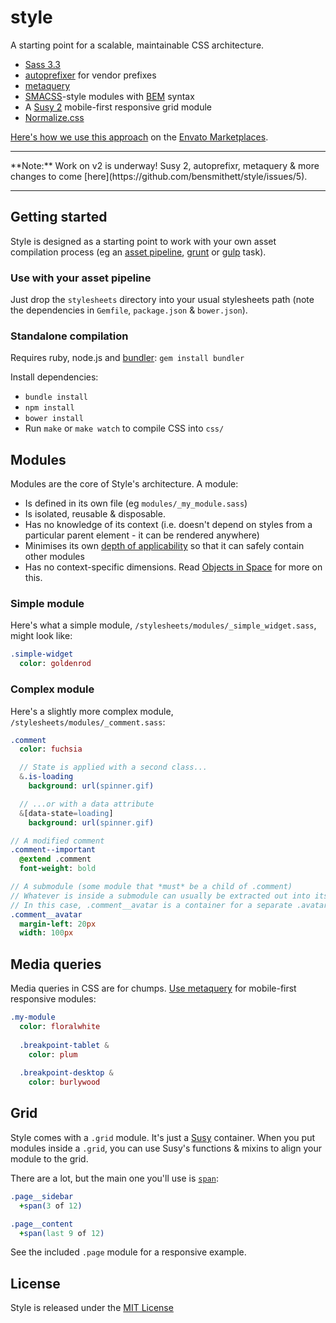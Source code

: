 # style

A starting point for a scalable, maintainable CSS architecture.

- [Sass 3.3](http://sass-lang.com/)
- [autoprefixer](https://github.com/ai/autoprefixer) for vendor prefixes
- [metaquery](https://github.com/benschwarz/metaquery)
- [SMACSS](http://smacss.com/)-style modules with [BEM](http://bem.info/method/) syntax
- A [Susy 2](http://susy.oddbird.net/) mobile-first responsive grid module
- [Normalize.css](http://necolas.github.com/normalize.css/)

[Here's how we use this approach](http://webuild.envato.com/blog/how-to-scale-and-maintain-legacy-css-with-sass-and-smacss/) on the [Envato Marketplaces](http://themeforest.net).

<hr>
**Note:** Work on v2 is underway! Susy 2, autoprefixr, metaquery & more changes to come [here](https://github.com/bensmithett/style/issues/5).
<hr>

## Getting started

Style is designed as a starting point to work with your own asset compilation process (eg an [asset pipeline](http://guides.rubyonrails.org/asset_pipeline.html), [grunt](http://gruntjs.com/) or [gulp](http://gulpjs.com/) task).

### Use with your asset pipeline

Just drop the `stylesheets` directory into your usual stylesheets path (note the dependencies in `Gemfile`, `package.json` & `bower.json`).

### Standalone compilation

Requires ruby, node.js and [bundler](http://bundler.io/): `gem install bundler`

Install dependencies:

- `bundle install`
- `npm install`
- `bower install`
- Run `make` or `make watch` to compile CSS into `css/`

## Modules

Modules are the core of Style's architecture. A module:

- Is defined in its own file (eg `modules/_my_module.sass`)
- Is isolated, reusable & disposable.
- Has no knowledge of its context (i.e. doesn't depend on styles from a particular parent element - it can be rendered anywhere)
- Minimises its own [depth of applicability](http://smacss.com/book/applicability) so that it can safely contain other modules
- Has no context-specific dimensions. Read [Objects in Space](https://medium.com/objects-in-space/f6f404727) for more on this.

### Simple module

Here's what a simple module, `/stylesheets/modules/_simple_widget.sass`, might look like:

```sass
.simple-widget
  color: goldenrod
```

### Complex module

Here's a slightly more complex module, `/stylesheets/modules/_comment.sass`:
```sass
.comment
  color: fuchsia

  // State is applied with a second class...
  &.is-loading
    background: url(spinner.gif)

  // ...or with a data attribute
  &[data-state=loading]
    background: url(spinner.gif)

// A modified comment
.comment--important
  @extend .comment
  font-weight: bold

// A submodule (some module that *must* be a child of .comment)
// Whatever is inside a submodule can usually be extracted out into its own module.
// In this case, .comment__avatar is a container for a separate .avatar module.
.comment__avatar
  margin-left: 20px
  width: 100px
```

## Media queries
Media queries in CSS are for chumps. [Use metaquery](http://glenmaddern.com/metaquery-and-the-end-of-media-queries/) for mobile-first responsive modules:

```sass
.my-module
  color: floralwhite
  
  .breakpoint-tablet &
    color: plum
  
  .breakpoint-desktop &
    color: burlywood
```

## Grid
Style comes with a `.grid` module. It's just a [Susy](http://susydocs.oddbird.net/) container. When you put modules inside a `.grid`, you can use Susy's functions & mixins to align your module to the grid.

There are a lot, but the main one you'll use is [`span`](http://susydocs.oddbird.net/en/latest/toolkit/#span-mixin):

```sass
.page__sidebar
  +span(3 of 12)

.page__content
  +span(last 9 of 12)
```

See the included `.page` module for a responsive example.

## License
Style is released under the [MIT License](http://ben.mit-license.org/)
